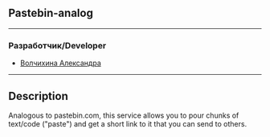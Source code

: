 <div>

## Pastebin-analog
</div>

___
### Разработчик/Developer
- [Волчихина Александра](https://github.com/Homychok)

___
## Description

Analogous to pastebin.com, this service allows you to pour chunks of text/code ("paste") and get a short link to it that you can send to others.
